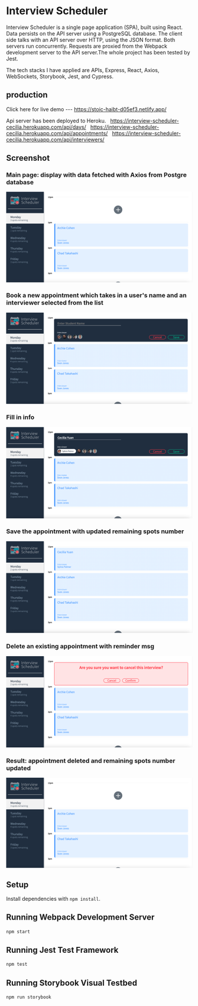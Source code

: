 # Interview Scheduler
Interview Scheduler is a single page application (SPA), built using React. Data persists on the API server using a PostgreSQL database. The client side talks with an API server over HTTP, using the JSON format. Both servers run concurrently. Requests are proxied from the Webpack development server to the API server.The whole project has been tested by Jest. 

The tech stacks I have applied are APIs, Express, React, Axios, WebSockets, Storybook, Jest, and Cypress.

## production
Click here for live demo --- 
https://stoic-haibt-d05ef3.netlify.app/

Api server has been deployed to Heroku. &nbsp;
https://interview-scheduler-cecilia.herokuapp.com/api/days/ &nbsp;
https://interview-scheduler-cecilia.herokuapp.com/api/appointments/ &nbsp;
https://interview-scheduler-cecilia.herokuapp.com/api/interviewers/

## Screenshot
### Main page: display with data fetched with Axios from Postgre database
!["main page"](https://github.com/ysycecilia/scheduler/blob/master/docs/main-page.png?raw=true)

### Book a new appointment which takes in a user's name and an interviewer selected from the list
!["book new"](https://github.com/ysycecilia/scheduler/blob/master/docs/book-new.png?raw=true)

### Fill in info
!["book input"](https://github.com/ysycecilia/scheduler/blob/master/docs/book-input.png?raw=true)

### Save the appointment with updated remaining spots number
!["book save"](https://github.com/ysycecilia/scheduler/blob/master/docs/book-save.png?raw=true)

### Delete an existing appointment with reminder msg
!["delete"](https://github.com/ysycecilia/scheduler/blob/master/docs/delete.png?raw=true)

### Result: appointment deleted and remaining spots number updated 
!["main page"](https://github.com/ysycecilia/scheduler/blob/master/docs/main-page.png?raw=true)

## Setup

Install dependencies with `npm install`.

## Running Webpack Development Server

```sh
npm start
```

## Running Jest Test Framework

```sh
npm test
```

## Running Storybook Visual Testbed

```sh
npm run storybook
```

